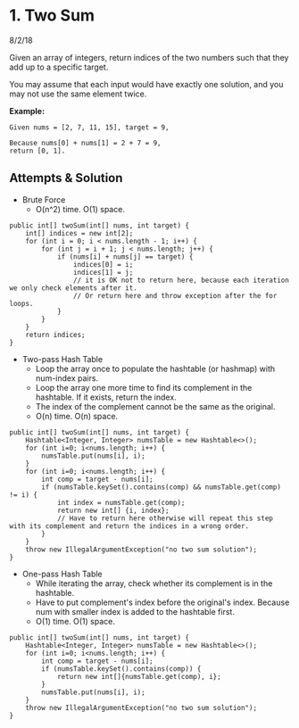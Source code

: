 # 1. Two Sum
8/2/18

Given an array of integers, return indices of the two numbers such that they add up to a specific target.

You may assume that each input would have exactly one solution, and you may not use the same element twice.

**Example:**
```
Given nums = [2, 7, 11, 15], target = 9,

Because nums[0] + nums[1] = 2 + 7 = 9,
return [0, 1].
```

## Attempts & Solution
* Brute Force
  - O(n^2) time. O(1) space.
```
public int[] twoSum(int[] nums, int target) {
    int[] indices = new int[2];
    for (int i = 0; i < nums.length - 1; i++) {
        for (int j = i + 1; j < nums.length; j++) {
            if (nums[i] + nums[j] == target) {
                indices[0] = i;
                indices[1] = j;
                // it is OK not to return here, because each iteration we only check elements after it.
                // Or return here and throw exception after the for loops.
            }
        }
    }
    return indices;
}
```    
* Two-pass Hash Table
  - Loop the array once to populate the hashtable (or hashmap) with num-index pairs.
  - Loop the array one more time to find its complement in the hashtable. If it exists, return the index.
  - The index of the complement cannot be the same as the original.
  - O(n) time. O(n) space.
```
public int[] twoSum(int[] nums, int target) {
    Hashtable<Integer, Integer> numsTable = new Hashtable<>();
    for (int i=0; i<nums.length; i++) {
        numsTable.put(nums[i], i);
    }
    for (int i=0; i<nums.length; i++) {
        int comp = target - nums[i];
        if (numsTable.keySet().contains(comp) && numsTable.get(comp) != i) {
            int index = numsTable.get(comp);
            return new int[] {i, index};
            // Have to return here otherwise will repeat this step with its complement and return the indices in a wrong order.
        }
    }
    throw new IllegalArgumentException("no two sum solution");
}
```
* One-pass Hash Table
  - While iterating the array, check whether its complement is in the hashtable.
  - Have to put complement's index before the original's index. Because num with smaller index is added to the hashtable first.
  - O(1) time. O(1) space.
```
public int[] twoSum(int[] nums, int target) {
    Hashtable<Integer, Integer> numsTable = new Hashtable<>();
    for (int i=0; i<nums.length; i++) {
        int comp = target - nums[i];
        if (numsTable.keySet().contains(comp)) {
            return new int[]{numsTable.get(comp), i};
        }
        numsTable.put(nums[i], i);
    }
    throw new IllegalArgumentException("no two sum solution");
}
```
